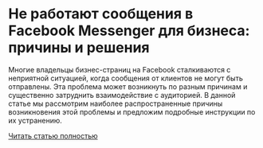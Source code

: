 # Не работают сообщения в Facebook Messenger для бизнеса: причины и решения



Многие владельцы бизнес-страниц на Facebook сталкиваются с неприятной ситуацией, когда сообщения от клиентов не могут быть отправлены. Эта проблема может возникнуть по разным причинам и существенно затруднить взаимодействие с аудиторией. В данной статье мы рассмотрим наиболее распространенные причины возникновения этой проблемы и предложим подробные инструкции по их устранению.

[Читать статью полностью](https://xyberbara.com/web/ne-otpravlyayutsya-soobshcheniya-cherez-facebook-messenger-dlya-biznesa/)
